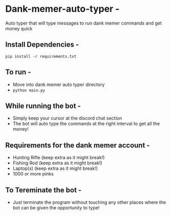 # Dank-memer-auto-typer -
Auto typer that will type messages to run dank memer commands and get money quick

## Install Dependencies -
`pip install -r requirements.txt`


## To run -
- Move into dank memer auto typer directory
- `python main.py`

## While running the bot -  
- Simply keep your cursor at the discord chat section
- The bot will auto type the commands at the right interval to get all the money!

## Requirements for the dank memer account - 
- Hunting Rifle (keep extra as it might break!)
- Fishing Rod (keep extra as it might break!)
- Laptop(s) (keep extra as it might break!)
- 1000 or more pinks

## To Tereminate the bot -
- Just terminate the program without touching any other places where the bot can be given the opportunity to type!

